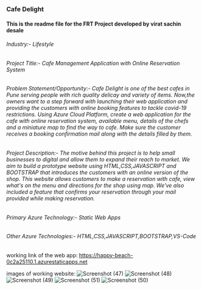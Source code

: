 ### Cafe Delight
#### This is the readme file for the FRT Project developed by virat sachin desale 
###### Industry:- Lifestyle
###### Project Title:- Cafe Management Application with Online Reservation System
###### Problem Statement/Opportunity:- Cafe Delight is one of the best cafes in Pune serving people with rich quality delicay and variety of items. Now,the owners want to a step forward with launching their web application and providing the customers with online booking features to tackle covid-19 restrictions. Using Azure Cloud Platform, create a web application for the cafe with online reservation system, available menu, details of the chefs and a miniature map to find the way to cafe. Make sure the customer receives a booking confirmation mail along with the details filled by them.
###### Project Description:- The motive behind this project is to help small businesses to digital and allow them to expand their reach to market. We aim to build a prototype website using HTML,CSS,JAVASCRIPT and BOOTSTRAP that introduces the customers with an online version of the shop. This website allows customers to make a reservation with cafe, view what's on the menu and directions for the shop using map. We've also included a feature that confirms your reservation through your mail provided while making reservation.
###### Primary Azure Technology:- Static Web Apps
###### Other Azure Technologies:- HTML,CSS,JAVASCRIPT,BOOTSTRAP,VS-Code


working link of the web app: https://happy-beach-0c2a25110.1.azurestaticapps.net

images of working website:
![Screenshot (47)](https://user-images.githubusercontent.com/74585280/164434430-6f7ec729-f248-4063-a54e-981d1729d9f0.png)
![Screenshot (48)](https://user-images.githubusercontent.com/74585280/164434526-e367dda2-c3a5-472f-a2d8-4a6c8997d120.png)
![Screenshot (49)](https://user-images.githubusercontent.com/74585280/164434558-74f6903c-f97f-4788-91ad-2fec0882dd99.png)
![Screenshot (51)](https://user-images.githubusercontent.com/74585280/164434582-181f646d-1d96-4731-933d-b62981b22c4f.png)
![Screenshot (50)](https://user-images.githubusercontent.com/74585280/164434623-0f7073ab-3faf-4539-acda-266427e367a7.png)


